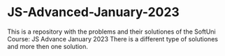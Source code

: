 # JS-Advanced-January-2023
This is a repository with the problems and their solutiones of the SoftUni Course: JS Advance January 2023
There is a different type of solutiones and more then one solution.
